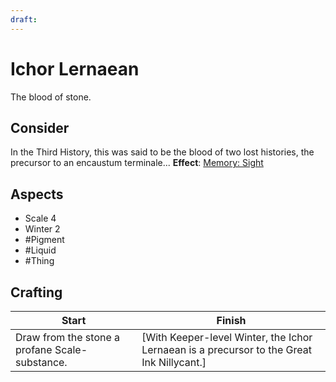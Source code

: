 ```yaml
---
draft:
---
```

# Ichor Lernaean
The blood of stone.
## Consider
In the Third History, this was said to be the blood of two lost histories, the precursor to an encaustum terminale...
**Effect**: [Memory: Sight](https://uadaf.theevilroot.xyz/rowenarium/element/mem.sight)
## Aspects
- Scale 4
- Winter 2
- #Pigment 
- #Liquid 
- #Thing 
## Crafting
| Start                                          | Finish                                                                                     |
| ---------------------------------------------- | ------------------------------------------------------------------------------------------ |
| Draw from the stone a profane Scale-substance. | \[With Keeper-level Winter, the Ichor Lernaean is a precursor to the Great Ink Nillycant.] |